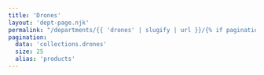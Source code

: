 ```yaml
---
title: 'Drones'
layout: 'dept-page.njk'
permalink: "/departments/{{ 'drones' | slugify | url }}/{% if pagination.pageNumber > 0 %}{{pagination.pageNumber | plus: 1 }}/{% endif %}"
pagination:
  data: 'collections.drones'
  size: 25
  alias: 'products'
---
```

